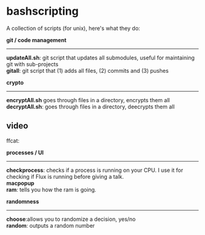 bashscripting
=============

A collection of scripts (for unix), here's what they do:

**git / code management**
* * *
**updateAll.sh**:	git script that updates all submodules, useful for maintaining git with sub-projects  
**gitall**: git script that (1) adds all files, (2) commits and (3) pushes  

**crypto**
* * *
**encryptAll.sh**	goes through files in a directory, encrypts them all  
**decryptAll.sh**: goes through files in a directory, deecrypts them all  

video
--------
ffcat: 


**processes / UI**
* * *
**checkprocess**: checks if a process is running on your CPU. I use it for checking if Flux is running before giving a talk.  
**macpopup**	  
**ram**: tells you how the ram is going.  

**randomness**
* * *
**choose**:allows you to randomize a decision, yes/no  
**random**: outputs a random number  




